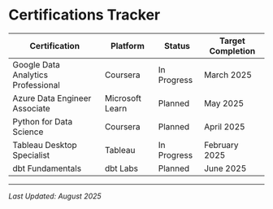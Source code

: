 # Certifications Tracker

| Certification | Platform | Status | Target Completion |
|---------------|----------|--------|-------------------|
| Google Data Analytics Professional | Coursera | In Progress | March 2025 |
| Azure Data Engineer Associate | Microsoft Learn | Planned | May 2025 |
| Python for Data Science | Coursera | Planned | April 2025 |
| Tableau Desktop Specialist | Tableau | In Progress | February 2025 |
| dbt Fundamentals | dbt Labs | Planned | June 2025 |

---
*Last Updated: August 2025*
